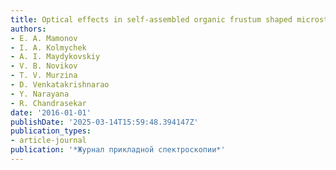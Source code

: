 ```yaml
---
title: Optical effects in self-assembled organic frustum shaped microstructures
authors:
- E. A. Mamonov
- I. A. Kolmychek
- A. I. Maydykovskiy
- V. B. Novikov
- T. V. Murzina
- D. Venkatakrishnarao
- Y. Narayana
- R. Chandrasekar
date: '2016-01-01'
publishDate: '2025-03-14T15:59:48.394147Z'
publication_types:
- article-journal
publication: '*Журнал прикладной спектроскопии*'
---
```

